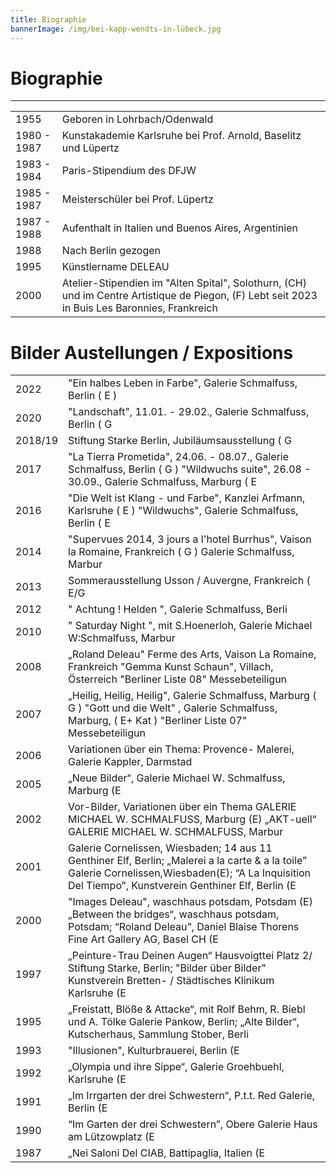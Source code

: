 ```yaml
---
title: Biographie
bannerImage: /img/bei-kapp-wendts-in-lübeck.jpg
---
```


# Biographie

---

|             |                                                                                                                                                |
| ----------- | ---------------------------------------------------------------------------------------------------------------------------------------------- |
| 1955        | Geboren in Lohrbach/Odenwald                                                                                                                   |
| 1980 - 1987 | Kunstakademie Karlsruhe bei Prof. Arnold, Baselitz und Lüpertz                                                                                 |
| 1983 - 1984 | Paris-Stipendium des DFJW                                                                                                                      |
| 1985 - 1987 | Meisterschüler bei Prof. Lüpertz                                                                                                               |
| 1987 - 1988 | Aufenthalt in Italien und Buenos Aires, Argentinien                                                                                            |
| 1988        | Nach Berlin gezogen                                                                                                                            |
| 1995        | Künstlername DELEAU                                                                                                                            |
| 2000        | Atelier-Stipendien im "Alten Spital", Solothurn, (CH) und im Centre Artistique de Piegon, (F) Lebt seit 2023 in Buis Les Baronnies, Frankreich |

# Bilder Austellungen / Expositions

|         |                                                                                                                                                                                                          |
| ------- | -------------------------------------------------------------------------------------------------------------------------------------------------------------------------------------------------------- |
| 2022    | "Ein halbes Leben in Farbe", Galerie Schmalfuss, Berlin ( E )                                                                                                                                            |
| 2020    | "Landschaft", 11.01. - 29.02., Galerie Schmalfuss, Berlin ( G                                                                                                                                            |
| 2018/19 | Stiftung Starke Berlin, Jubiläumsausstellung ( G                                                                                                                                                         |
| 2017    | "La Tierra Prometida", 24.06. - 08.07., Galerie Schmalfuss, Berlin ( G ) "Wildwuchs suite", 26.08 - 30.09., Galerie Schmalfuss, Marburg ( E                                                              |
| 2016    | "Die Welt ist Klang - und Farbe", Kanzlei Arfmann, Karlsruhe ( E ) "Wildwuchs", Galerie Schmalfuss, Berlin ( E                                                                                           |
| 2014    | "Supervues 2014, 3 jours a l'hotel Burrhus", Vaison la Romaine, Frankreich ( G ) Galerie Schmalfuss, Marbur                                                                                              |
| 2013    | Sommerausstellung Usson / Auvergne, Frankreich ( E/G                                                                                                                                                     |
| 2012    | " Achtung ! Helden ", Galerie Schmalfuss, Berli                                                                                                                                                          |
| 2010    | " Saturday Night ", mit S.Hoenerloh, Galerie Michael W:Schmalfuss, Marbur                                                                                                                                |
| 2008    | „Roland Deleau" Ferme des Arts, Vaison La Romaine, Frankreich "Gemma Kunst Schaun", Villach, Österreich "Berliner Liste 08" Messebeteiligun                                                              |
| 2007    | „Heilig, Heilig, Heilig", Galerie Schmalfuss, Marburg ( G ) "Gott und die Welt" , Galerie Schmalfuss, Marburg, ( E+ Kat ) "Berliner Liste 07" Messebeteiligun                                            |
| 2006    | Variationen über ein Thema: Provence- Malerei, Galerie Kappler, Darmstad                                                                                                                                 |
| 2005    | „Neue Bilder“, Galerie Michael W. Schmalfuss, Marburg (E                                                                                                                                                 |
| 2002    | Vor-Bilder, Variationen über ein Thema GALERIE MICHAEL W. SCHMALFUSS, Marburg (E) „AKT-uell“ GALERIE MICHAEL W. SCHMALFUSS, Marbur                                                                       |
| 2001    | Galerie Cornelissen, Wiesbaden; 14 aus 11 Genthiner Elf, Berlin; „Malerei a la carte & a la toile” Galerie Cornelissen,Wiesbaden(E); “A La Inquisition Del Tiempo”, Kunstverein Genthiner Elf, Berlin (E |
| 2000    | "Images Deleau", waschhaus potsdam, Potsdam (E) „Between the bridges“, waschhaus potsdam, Potsdam; “Roland Deleau”, Daniel Blaise Thorens Fine Art Gallery AG, Basel CH (E                               |
| 1997    | „Peinture-Trau Deinen Augen“ Hausvoigttei Platz 2/ Stiftung Starke, Berlin; "Bilder über Bilder" Kunstverein Bretten- / Städtisches Klinikum Karlsruhe (E                                                |
| 1995    | „Freistatt, Blöße & Attacke“, mit Rolf Behm, R. Biebl und A. Tölke Galerie Pankow, Berlin; „Alte Bilder“, Kutscherhaus, Sammlung Stober, Berli                                                           |
| 1993    | "Illusionen", Kulturbrauerei, Berlin (E                                                                                                                                                                  |
| 1992    | „Olympia und ihre Sippe“, Galerie Groehbuehl, Karlsruhe (E                                                                                                                                               |
| 1991    | „Im Irrgarten der drei Schwestern“, P.t.t. Red Galerie, Berlin (E                                                                                                                                        |
| 1990    | “Im Garten der drei Schwestern”, Obere Galerie Haus am Lützowplatz (E                                                                                                                                    |
| 1987    | „Nei Saloni Del CIAB, Battipaglia, Italien (E                                                                                                                                                            |
